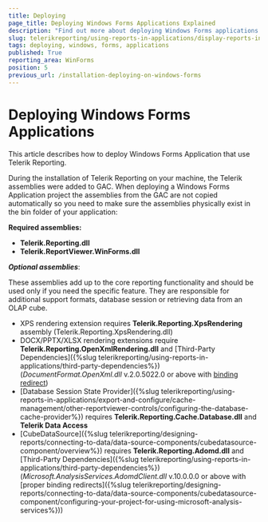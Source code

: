 ```yaml
---
title: Deploying
page_title: Deploying Windows Forms Applications Explained
description: "Find out more about deploying Windows Forms applications that use Telerik Reporting. Learn what the required and optional assemblies are."
slug: telerikreporting/using-reports-in-applications/display-reports-in-applications/windows-forms-application/deploying-windows-forms-applications
tags: deploying, windows, forms, applications
published: True
reporting_area: WinForms
position: 5
previous_url: /installation-deploying-on-windows-forms
---
```


# Deploying Windows Forms Applications

This article describes how to deploy Windows Forms Application that use Telerik Reporting.

During the installation of Telerik Reporting on your machine, the Telerik assemblies were added to GAC. When deploying a Windows Forms Application project the assemblies from the GAC are not copied automatically so you need to make sure the assemblies physically exist in the bin folder of your application:

__Required assemblies:__

* __Telerik.Reporting.dll__
* __Telerik.ReportViewer.WinForms.dll__

__*Optional assemblies*__:

These assemblies add up to the core reporting functionality and should be used only if you need the specific feature. They are responsible for additional support formats, database session or retrieving data from an OLAP cube.

* XPS rendering extension requires __Telerik.Reporting.XpsRendering__ assembly (Telerik.Reporting.XpsRendering.dll)
* DOCX/PPTX/XLSX rendering extensions require __Telerik.Reporting.OpenXmlRendering.dll__ and [Third-Party Dependencies]({%slug telerikreporting/using-reports-in-applications/third-party-dependencies%}) (_DocumentFormat.OpenXml.dll_ v.2.0.5022.0 or above with [binding redirect](https://learn.microsoft.com/en-us/dotnet/framework/configure-apps/file-schema/runtime/bindingredirect-element))
* [Database Session State Provider]({%slug telerikreporting/using-reports-in-applications/export-and-configure/cache-management/other-reportviewer-controls/configuring-the-database-cache-provider%}) requires __Telerik.Reporting.Cache.Database.dll__ and __Telerik Data Access__
* [CubeDataSource]({%slug telerikreporting/designing-reports/connecting-to-data/data-source-components/cubedatasource-component/overview%}) requires __Telerik.Reporting.Adomd.dll__ and [Third-Party Dependencies]({%slug telerikreporting/using-reports-in-applications/third-party-dependencies%}) (_Microsoft.AnalysisServices.AdomdClient.dll_ v.10.0.0.0 or above with [proper binding redirects]({%slug telerikreporting/designing-reports/connecting-to-data/data-source-components/cubedatasource-component/configuring-your-project-for-using-microsoft-analysis-services%}))
